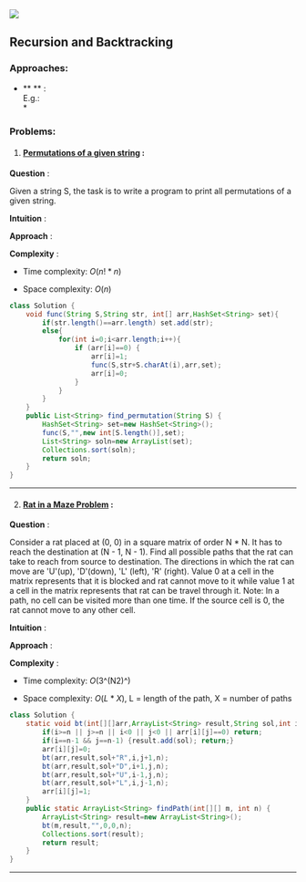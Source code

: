 

<link rel="preconnect" href="https://fonts.googleapis.com">
<link rel="preconnect" href="https://fonts.gstatic.com" crossorigin>
<link href="https://fonts.googleapis.com/css2?family=Work+Sans:wght@500&display=swap" rel="stylesheet">


<div>

<img src="./Illustrations/sde.gif"/>

## Recursion and Backtracking
### Approaches:
* ** ** :  
E.g.:  
    *   

### Problems:
1. #### [Permutations of a given string](https://practice.geeksforgeeks.org/problems/permutations-of-a-given-string2041/1) :

**Question** :

Given a string S, the task is to write a program to print all permutations of a given string.

**Intuition** :



**Approach** :



**Complexity** :  

- Time complexity: $O(n!*n)$  

- Space complexity: $O(n)$ 

```java
class Solution {
    void func(String S,String str, int[] arr,HashSet<String> set){
        if(str.length()==arr.length) set.add(str);
        else{
            for(int i=0;i<arr.length;i++){
                if (arr[i]==0) {
                    arr[i]=1;
                    func(S,str+S.charAt(i),arr,set);
                    arr[i]=0;
                }
            }
        }
    }
    public List<String> find_permutation(String S) {
        HashSet<String> set=new HashSet<String>();
        func(S,"",new int[S.length()],set);
        List<String> soln=new ArrayList(set);
        Collections.sort(soln);
        return soln;
    }
}
```  
---  
2. #### [Rat in a Maze Problem](https://practice.geeksforgeeks.org/problems/rat-in-a-maze-problem/1) :

**Question** :

Consider a rat placed at (0, 0) in a square matrix of order N * N. It has to reach the destination at (N - 1, N - 1). Find all possible paths that the rat can take to reach from source to destination. The directions in which the rat can move are 'U'(up), 'D'(down), 'L' (left), 'R' (right). Value 0 at a cell in the matrix represents that it is blocked and rat cannot move to it while value 1 at a cell in the matrix represents that rat can be travel through it.
Note: In a path, no cell can be visited more than one time. If the source cell is 0, the rat cannot move to any other cell.

**Intuition** :



**Approach** :



**Complexity** :  

- Time complexity: $O$(3^(N2)^)

- Space complexity: $O(L * X)$, L = length of the path, X = number of paths 

```java
class Solution {
    static void bt(int[][]arr,ArrayList<String> result,String sol,int i,int j,int n){
        if(i>=n || j>=n || i<0 || j<0 || arr[i][j]==0) return;
        if(i==n-1 && j==n-1) {result.add(sol); return;}
        arr[i][j]=0;
        bt(arr,result,sol+"R",i,j+1,n);
        bt(arr,result,sol+"D",i+1,j,n);
        bt(arr,result,sol+"U",i-1,j,n);
        bt(arr,result,sol+"L",i,j-1,n);
        arr[i][j]=1;
    }
    public static ArrayList<String> findPath(int[][] m, int n) {
        ArrayList<String> result=new ArrayList<String>();
        bt(m,result,"",0,0,n);
        Collections.sort(result);
        return result;
    }
}
```  
---  

</div>
